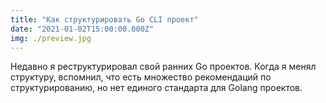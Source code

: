 ```yaml
---
title: "Как структурировать Go CLI проект"
date: "2021-01-02T15:00:00.000Z"
img: ./preview.jpg
---
```


Недавно я реструктурировал свой ранних Go проектов. Когда я менял структуру, вспомнил, что есть множество рекомендаций по структурированию, но нет единого стандарта для Golang проектов.  
